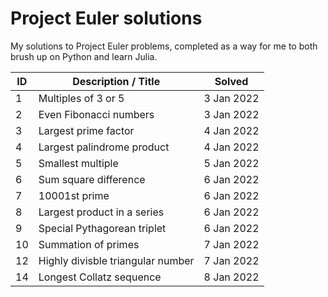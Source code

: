 # Project Euler solutions

My solutions to Project Euler problems, completed as a way for me to both brush up on Python and learn Julia.

| ID    | Description / Title                   | Solved        |
|----   |-----------------------------------    |------------   |
| 1     | Multiples of 3 or 5                   | 3 Jan 2022    |
| 2     | Even Fibonacci numbers                | 3 Jan 2022    |
| 3     | Largest prime factor                  | 4 Jan 2022    |
| 4     | Largest palindrome product            | 4 Jan 2022    |
| 5     | Smallest multiple                     | 5 Jan 2022    |
| 6     | Sum square difference                 | 6 Jan 2022    |
| 7     | 10001st prime                         | 6 Jan 2022    |
| 8     | Largest product in a series           | 6 Jan 2022    |
| 9     | Special Pythagorean triplet           | 6 Jan 2022    |
| 10    | Summation of primes                   | 7 Jan 2022    |
| 12    | Highly divisble triangular number     | 7 Jan 2022    |
| 14    | Longest Collatz sequence              | 8 Jan 2022    |
